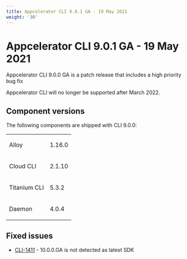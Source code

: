 ```yaml
---
title: Appcelerator CLI 9.0.1 GA - 19 May 2021
weight: '30'
---
```


# Appcelerator CLI 9.0.1 GA - 19 May 2021

Appcelerator CLI 9.0.0 GA is a patch release that includes a high priority bug fix

Appcelerator CLI will no longer be supported after March 2022.

## Component versions

The following components are shipped with CLI 9.0.0:

<table class="confluenceTable"><thead class=" "></thead><tfoot class=" "></tfoot><tbody class=" "><tr><td class="confluenceTd" rowspan="1" colspan="1"><p>Alloy</p></td><td class="confluenceTd" rowspan="1" colspan="1"><p>1.16.0</p></td></tr><tr><td class="confluenceTd" rowspan="1" colspan="1"><p>Cloud CLI</p></td><td class="confluenceTd" rowspan="1" colspan="1"><p>2.1.10</p></td></tr><tr><td class="confluenceTd" rowspan="1" colspan="1"><p>Titanium CLI</p></td><td class="confluenceTd" rowspan="1" colspan="1"><p>5.3.2</p></td></tr><tr><td class="confluenceTd" rowspan="1" colspan="1"><p>Daemon</p></td><td class="confluenceTd" rowspan="1" colspan="1"><p>4.0.4</p></td></tr></tbody></table>

## Fixed issues

* [CLI-1411](https://jira.appcelerator.org/browse/CLI-1411) - 10.0.0.GA is not detected as latest SDK
